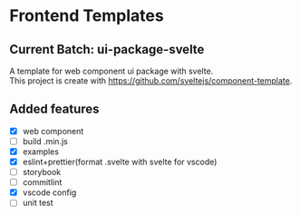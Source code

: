 # Frontend Templates

## Current Batch: ui-package-svelte

A template for web component ui package with svelte.  
This project is create with https://github.com/sveltejs/component-template.

## Added features

- [x] web component
- [ ] build .min.js
- [x] examples
- [x] eslint+prettier(format .svelte with svelte for vscode)
- [ ] storybook
- [ ] commitlint
- [x] vscode config
- [ ] unit test
